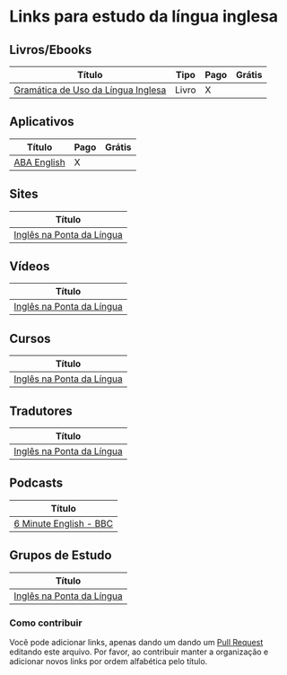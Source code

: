 
# Links para estudo da língua inglesa

## Livros/Ebooks
 Título | Tipo  | Pago | Grátis
------- | ------  | ------- | ------
[Gramática de Uso da Língua Inglesa](https://www.amazon.com.br/Gram%C3%A1tica-L%C3%ADngua-Inglesa-Denilso-Lima/dp/8521628390) | Livro | X | |

## Aplicativos
 Título | Pago | Grátis
------- | ------ | ------
[ABA English](https://play.google.com/store/apps/details?id=com.abaenglish.videoclass) | X | |


## Sites
 Título | 
------- | 
[Inglês na Ponta da Língua](https://www.inglesnapontadalingua.com.br/) | 


## Vídeos
 Título | 
------- | 
[Inglês na Ponta da Língua](https://www.inglesnapontadalingua.com.br/) | 


## Cursos
 Título | 
------- | 
[Inglês na Ponta da Língua](https://www.inglesnapontadalingua.com.br/) | 


## Tradutores
 Título | 
------- | 
[Inglês na Ponta da Língua](https://www.inglesnapontadalingua.com.br/) | 


## Podcasts
 Título | 
------- | 
[6 Minute English - BBC](https://www.bbc.co.uk/programmes/p02pc9tn/episodes/downloads) | 


## Grupos de Estudo
 Título | 
------- | 
[Inglês na Ponta da Língua](https://www.inglesnapontadalingua.com.br/) | 


### Como contribuir
Você pode adicionar links, apenas dando um dando um [Pull Request](https://blog.da2k.com.br/2015/02/04/git-e-github-do-clone-ao-pull-request/) editando este arquivo. Por favor, ao contribuir manter a organização e adicionar novos links por ordem alfabética pelo título.
